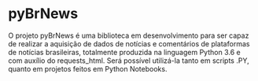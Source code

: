 # pyBrNews
O projeto pyBrNews é uma biblioteca em desenvolvimento para ser capaz de realizar a aquisição de dados de notícias e comentários de plataformas de notícias brasileiras, totalmente produzida na linguagem Python 3.6 e com auxílio do requests_html. Será possível utilizá-la tanto em scripts .PY, quanto em projetos feitos em Python Notebooks.
